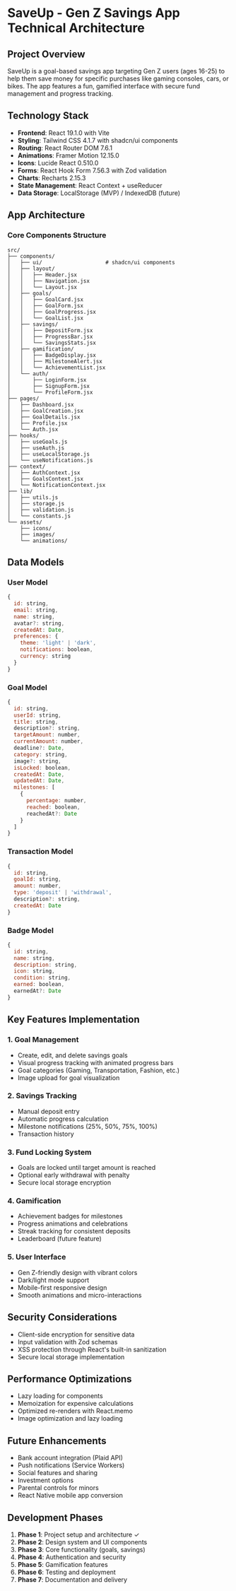 # SaveUp - Gen Z Savings App Technical Architecture

## Project Overview
SaveUp is a goal-based savings app targeting Gen Z users (ages 16-25) to help them save money for specific purchases like gaming consoles, cars, or bikes. The app features a fun, gamified interface with secure fund management and progress tracking.

## Technology Stack
- **Frontend**: React 19.1.0 with Vite
- **Styling**: Tailwind CSS 4.1.7 with shadcn/ui components
- **Routing**: React Router DOM 7.6.1
- **Animations**: Framer Motion 12.15.0
- **Icons**: Lucide React 0.510.0
- **Forms**: React Hook Form 7.56.3 with Zod validation
- **Charts**: Recharts 2.15.3
- **State Management**: React Context + useReducer
- **Data Storage**: LocalStorage (MVP) / IndexedDB (future)

## App Architecture

### Core Components Structure
```
src/
├── components/
│   ├── ui/                    # shadcn/ui components
│   ├── layout/
│   │   ├── Header.jsx
│   │   ├── Navigation.jsx
│   │   └── Layout.jsx
│   ├── goals/
│   │   ├── GoalCard.jsx
│   │   ├── GoalForm.jsx
│   │   ├── GoalProgress.jsx
│   │   └── GoalList.jsx
│   ├── savings/
│   │   ├── DepositForm.jsx
│   │   ├── ProgressBar.jsx
│   │   └── SavingsStats.jsx
│   ├── gamification/
│   │   ├── BadgeDisplay.jsx
│   │   ├── MilestoneAlert.jsx
│   │   └── AchievementList.jsx
│   └── auth/
│       ├── LoginForm.jsx
│       ├── SignupForm.jsx
│       └── ProfileForm.jsx
├── pages/
│   ├── Dashboard.jsx
│   ├── GoalCreation.jsx
│   ├── GoalDetails.jsx
│   ├── Profile.jsx
│   └── Auth.jsx
├── hooks/
│   ├── useGoals.js
│   ├── useAuth.js
│   ├── useLocalStorage.js
│   └── useNotifications.js
├── context/
│   ├── AuthContext.jsx
│   ├── GoalsContext.jsx
│   └── NotificationContext.jsx
├── lib/
│   ├── utils.js
│   ├── storage.js
│   ├── validation.js
│   └── constants.js
└── assets/
    ├── icons/
    ├── images/
    └── animations/
```

## Data Models

### User Model
```javascript
{
  id: string,
  email: string,
  name: string,
  avatar?: string,
  createdAt: Date,
  preferences: {
    theme: 'light' | 'dark',
    notifications: boolean,
    currency: string
  }
}
```

### Goal Model
```javascript
{
  id: string,
  userId: string,
  title: string,
  description?: string,
  targetAmount: number,
  currentAmount: number,
  deadline?: Date,
  category: string,
  image?: string,
  isLocked: boolean,
  createdAt: Date,
  updatedAt: Date,
  milestones: [
    {
      percentage: number,
      reached: boolean,
      reachedAt?: Date
    }
  ]
}
```

### Transaction Model
```javascript
{
  id: string,
  goalId: string,
  amount: number,
  type: 'deposit' | 'withdrawal',
  description?: string,
  createdAt: Date
}
```

### Badge Model
```javascript
{
  id: string,
  name: string,
  description: string,
  icon: string,
  condition: string,
  earned: boolean,
  earnedAt?: Date
}
```

## Key Features Implementation

### 1. Goal Management
- Create, edit, and delete savings goals
- Visual progress tracking with animated progress bars
- Goal categories (Gaming, Transportation, Fashion, etc.)
- Image upload for goal visualization

### 2. Savings Tracking
- Manual deposit entry
- Automatic progress calculation
- Milestone notifications (25%, 50%, 75%, 100%)
- Transaction history

### 3. Fund Locking System
- Goals are locked until target amount is reached
- Optional early withdrawal with penalty
- Secure local storage encryption

### 4. Gamification
- Achievement badges for milestones
- Progress animations and celebrations
- Streak tracking for consistent deposits
- Leaderboard (future feature)

### 5. User Interface
- Gen Z-friendly design with vibrant colors
- Dark/light mode support
- Mobile-first responsive design
- Smooth animations and micro-interactions

## Security Considerations
- Client-side encryption for sensitive data
- Input validation with Zod schemas
- XSS protection through React's built-in sanitization
- Secure local storage implementation

## Performance Optimizations
- Lazy loading for components
- Memoization for expensive calculations
- Optimized re-renders with React.memo
- Image optimization and lazy loading

## Future Enhancements
- Bank account integration (Plaid API)
- Push notifications (Service Workers)
- Social features and sharing
- Investment options
- Parental controls for minors
- React Native mobile app conversion

## Development Phases
1. **Phase 1**: Project setup and architecture ✓
2. **Phase 2**: Design system and UI components
3. **Phase 3**: Core functionality (goals, savings)
4. **Phase 4**: Authentication and security
5. **Phase 5**: Gamification features
6. **Phase 6**: Testing and deployment
7. **Phase 7**: Documentation and delivery

